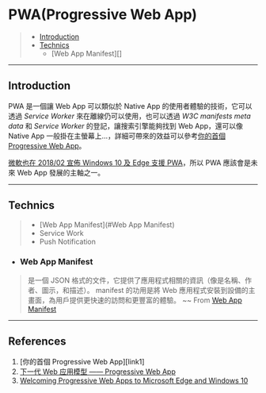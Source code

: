 # PWA(Progressive Web App)
> * [Introduction](Introduction)
> * [Technics](Technics)
>   - [Web App Manifest][]
---
## Introduction
PWA 是一個讓 Web App 可以類似於 Native App 的使用者體驗的技術，它可以透過 *Service Worker* 來在離線仍可以使用，也可以透過 *W3C manifests meta data* 和 *Service Worker* 的登記，讓搜索引擎能夠找到 Web App，還可以像 Native App 一般掛在主螢幕上…，詳細可帶來的效益可以參考[你的首個 Progressive Web App][]。 

[微軟也在 2018/02 宣佈 Windows 10 及 Edge 支援 PWA][Welcoming Progressive Web Apps to Microsoft Edge and Windows 10]，所以 PWA 應該會是未來 Web App 發展的主軸之一。

---
## Technics
> * [Web App Manifest](#Web App Manifest)
> * Service Work
> * Push Notification

- ### Web App Manifest
> 是一個 JSON 格式的文件，它提供了應用程式相關的資訊（像是名稱、作者、圖示，和描述）。 
> manifest 的功用是將 Web 應用程式安裝到設備的主畫面，為用戶提供更快速的訪問和更豐富的體驗。
> \~~ From [Web App Manifest](https://developer.mozilla.org/zh-TW/docs/Web/Manifest)

---
## References

1. [你的首個 Progressive Web App][link1]
2. [下一代 Web 应用模型 —— Progressive Web App](https://huangxuan.me/2017/02/09/nextgen-web-pwa/)
3. [Welcoming Progressive Web Apps to Microsoft Edge and Windows 10][]


[你的首個 Progressive Web App]: https://developers.google.com/web/fundamentals/codelabs/your-first-pwapp/?hl=zh-tw
[Welcoming Progressive Web Apps to Microsoft Edge and Windows 10]: https://blogs.windows.com/msedgedev/2018/02/06/welcoming-progressive-web-apps-edge-windows-10/#Zt6AeeVsUMl1mVEf.97